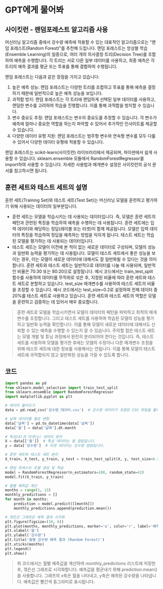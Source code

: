 # GPT에게 물어봐
## 사이킷런 - 랜덤포레스트 알고리즘 사용
머신러닝 알고리즘 중에서 강수량 예측에 적용할 수 있는 대표적인 알고리즘으로는 "랜덤 포레스트(Random Forest)"를 추천해 드립니다.
랜덤 포레스트는 앙상블 학습(Ensemble Learning)의 일종으로, 여러 개의 의사결정 트리(Decision Tree)를 조합하여 예측을 수행합니다. 각 트리는 서로 다른 일부 데이터를 사용하고, 최종 예측은 각 트리의 예측 결과를 평균 또는 투표를 통해 결합하여 수행됩니다.

랜덤 포레스트는 다음과 같은 장점을 가지고 있습니다:
1. 높은 예측 성능: 랜덤 포레스트는 다양한 트리를 조합하고 투표를 통해 예측을 결정하기 때문에 일반적으로 높은 예측 성능을 보입니다.
2. 과적합 방지: 랜덤 포레스트는 각 트리에 랜덤하게 선택된 일부 데이터를 사용하고, 랜덤한 변수를 고려하여 학습을 진행합니다. 이를 통해 과적합을 방지할 수 있습니다.
3. 변수 중요도 추정: 랜덤 포레스트는 변수의 중요도를 추정할 수 있습니다. 각 변수가 예측에 얼마나 중요한 역할을 하는지 파악할 수 있어서 추가적인 인사이트를 제공할 수 있습니다.
4. 다양한 데이터 유형 지원: 랜덤 포레스트는 범주형 변수와 연속형 변수를 모두 다룰 수 있어서 다양한 데이터 유형에 적용할 수 있습니다.

랜덤 포레스트는 scikit-learn(사이킷런) 라이브러리에서 제공되며, 파이썬에서 쉽게 사용할 수 있습니다. sklearn.ensemble 모듈에서 RandomForestRegressor를 import하여 사용할 수 있습니다. 자세한 사용법과 매개변수 설정은 사이킷런의 공식 문서를 참고하시면 됩니다.
## 훈련 세트와 테스트 세트의 설명
훈련 세트(Training Set)와 테스트 세트(Test Set)는 머신러닝 모델을 훈련하고 평가하기 위해 사용되는 데이터의 일부분입니다.
- 훈련 세트는 모델을 학습시키는 데 사용되는 데이터입니다. 즉, 모델은 훈련 세트의 패턴과 관련된 특징을 학습하여 예측을 수행하는 데 사용됩니다. 훈련 세트에는 입력 데이터와 해당하는 정답(레이블 또는 타겟)이 함께 제공됩니다. 모델은 입력 데이터의 특징을 학습하여 정답을 예측하는 방법을 익히게 됩니다.
테스트 세트는 학습된 모델을 평가하는 데 사용되는 데이터입니다. 
- 테스트 세트는 모델이 이전에 본 적이 없는 새로운 데이터로 구성되며, 모델의 성능과 일반화 능력을 평가하는 데 사용됩니다. 모델이 테스트 세트에서 좋은 성능을 보이는 경우, 이는 모델이 새로운 데이터에 대해서도 잘 일반화될 수 있다는 것을 의미합니다.
훈련 세트와 테스트 세트는 일반적으로 데이터를 나눌 때 사용되며, 일반적인 비율은 70:30 또는 80:20으로 설정됩니다. 예시 코드에서는 train_test_split 함수를 사용하여 데이터를 무작위로 섞은 후, 지정된 비율에 따라 훈련 세트와 테스트 세트로 분할하고 있습니다. test_size 매개변수를 사용하여 테스트 세트의 비율을 조정할 수 있습니다. 예시 코드에서는 test_size=0.2로 설정하여 전체 데이터 중 20%를 테스트 세트로 사용하고 있습니다.
훈련 세트와 테스트 세트의 역할은 모델을 훈련하고 검증하는 데 있어서 매우 중요합니다. 
> 훈련 세트로 모델을 학습시키면서 모델이 데이터의 패턴을 파악하고 최적의 매개변수를 조정합니다. 그리고 테스트 세트를 사용하여 학습된 모델의 성능을 평가하고 일반화 능력을 확인합니다. 이를 통해 모델이 새로운 데이터에 대해서도 신뢰할 수 있는 예측을 수행할 수 있는지 알 수 있습니다.
주의할 점은 테스트 세트는 모델 개발 및 튜닝 과정에서 완전히 분리되어야 한다는 것입니다. 즉, 테스트 세트를 사용하여 모델을 평가한 후에는 모델의 수정이나 다른 매개변수 조정을 위해 테스트 세트에 대한 정보를 사용해서는 안됩니다. 이를 통해 모델이 테스트 세트에 과적합되지 않고 일반화된 성능을 가질 수 있도록 합니다.
## 코드
```python
import pandas as pd
from sklearn.model_selection import train_test_split
from sklearn.ensemble import RandomForestRegressor
import matplotlib.pyplot as plt

# 데이터 불러오기
data = pd.read_csv('강수량_데이터.csv')  # 강수량 데이터가 포함된 CSV 파일을 불러옵니다.

# 날짜 데이터를 월로 변환
data['날짜'] = pd.to_datetime(data['날짜'])
data['월'] = data['날짜'].dt.month

# 특성(X)과 타겟(y) 데이터 분리
X = data[['월']]  # 특성 데이터는 월 컬럼입니다.
y = data['강수량']  # 타겟 데이터는 강수량 컬럼입니다.

# 훈련 세트와 테스트 세트 분리
X_train, X_test, y_train, y_test = train_test_split(X, y, test_size=0.2, random_state=42)

# 랜덤 포레스트 모델 생성 및 학습
model = RandomForestRegressor(n_estimators=100, random_state=42)
model.fit(X_train, y_train)

# 월별 예측값 계산
months = range(1, 13)
monthly_predictions = []
for month in months:
    prediction = model.predict([[month]])
    monthly_predictions.append(prediction.mean())

# 꺾은선 그래프로 예측 결과 시각화
plt.figure(figsize=(10, 6))
plt.plot(months, monthly_predictions, marker='o', color='r', label='예측 강수량')
plt.xlabel('월')
plt.ylabel('강수량')
plt.title('월별 강수량 예측 결과 (Random Forest)')
plt.xticks(months)
plt.legend()
plt.show()
```
> 위 코드에서는 월별 예측값을 계산하여 monthly_predictions 리스트에 저장한 후, 꺾은선 그래프로 시각화합니다. 예측값을 평균내기 위해 prediction.mean()을 사용합니다. 그래프의 x축은 월을 나타내고, y축은 예측된 강수량을 나타냅니다. 예측값은 빨간색 동그라미로 표시됩니다.
